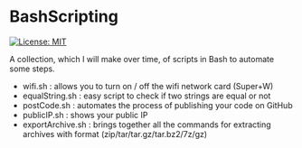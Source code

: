 # BashScripting 

[![License: MIT](https://img.shields.io/badge/License-MIT-yellow.svg)](https://github.com/Davide-Lotito/BashScripting/blob/master/LICENSE)

A collection, which I will make over time, of scripts in Bash to automate some steps.

* wifi.sh : allows you to turn on / off the wifi network card (Super+W)
* equalString.sh : easy script to check if two strings are equal or not
* postCode.sh : automates the process of publishing your code on GitHub
* publicIP.sh : shows your public IP
* exportArchive.sh : brings together all the commands for extracting archives with format (zip/tar/tar.gz/tar.bz2/7z/gz)
